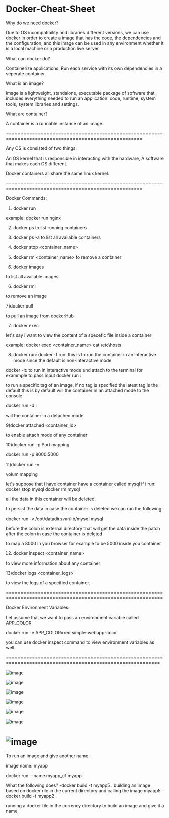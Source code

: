 # Docker-Cheat-Sheet


Why do we need docker?

Due to OS incompatibility and libraries different versions, we can use docker in order to create a image that has the code, the dependencies and the configuration, and this image can be used in any environment whether it is a local machine or a production live server.

What can docker do?

Containerize applications.
Run each service with its own dependencies in a seperate container.

What is an image?

image is a lightweight, standalone, executable package of software that includes everything needed to run an application: code, runtime, system tools, system libraries and settings.

What are container?

A container is a runnable instance of an image.

=====================================================================================================

Any OS is consisted of two things:

An OS kernel that is responsible in interacting with the hardware,
A software that makes each OS different.

Docker containers all share the same linux kernel.

=====================================================================================================

Docker Commands:

1) docker run 

example: docker run nginx

2) docker ps
to list running containers

3) docker ps -a 
to list all available containers

4) docker stop <container_name>

5) docker rm <container_name>
  to remove a container
  
6) docker images

to list all available images

6) docker rmi <image>
  
  to remove an image
  
7)docker pull <image>
  
to pull an image from dockerHub
  
7) docker exec  
  
let's say i want to view the content of a specefic file inside a container 
  
example: docker exec <container_name> cat \etc\hosts
  
8) docker run:
  docker -t run:
  this is to run the container in an interactive mode since the default is non-interactive mode.
  
  docker -it:
  to run in interactive mode and attach to the terminal for exammple to pass input
  docker run <image>:<tag>
  
  to run a specific tag of an image, if no tag is specified the latest tag is the default
  this is by default will the container in an attached mode to the console
  
 docker run -d :
  
  will the container in a detached mode
  
9)docker attached <container_id>
  
to enable attach mode of any container

10)docker run -p
Port mapping
  
  docker run -p 8000:5000
  
11)docker run -v
  
volum mapping
  
let's suppose that i have container have a container called mysql
if i run:
  docker stop mysql
  docker rm mysql
  
  all the data in this container will be deleted.
  
  to persist the data in case the container is deleted we can run the following:
  
  docker run -v /opt/datadir:/var/lib/mysql mysql
  
  before the colon is external directory that will get the data inside the patch after the colon in case the container is deleted
  
  to map a 8000 in you browser for example to be 5000 inside you container

  12) docker inspect <container_name>
  
  to view more information about any container
  
  13)docker logs <container_logs>

  to view the logs of a specified container.
  
  
  ============================================================================================================
  
  Docker Environment Variables:
  
  Let assume that we want to pass an environment variable called APP_COLOR
  
  docker run -e APP_COLOR=red simple-webapp-color
  
  you can use docker inspect command to view environment variables as well.
  
  ===========================================================================================================
  
  ![image](https://user-images.githubusercontent.com/52213112/206317344-9b0d1398-b0e4-45ed-bb68-49c6f3cee33b.png)
  
  ![image](https://user-images.githubusercontent.com/52213112/206317401-f8edc2eb-c4e7-4c60-9ddf-1d5e57e76d27.png)
  
![image](https://user-images.githubusercontent.com/52213112/206317534-2158851b-e486-4ecd-aef5-b3fbcccc28f0.png)

![image](https://user-images.githubusercontent.com/52213112/206317733-5dd70a62-5a83-456f-b6e0-6f5ffcb22525.png)

![image](https://user-images.githubusercontent.com/52213112/206317942-f7e808f2-8bc5-42f3-9b8f-83bd7e2b61e1.png)

![image](https://user-images.githubusercontent.com/52213112/206318179-90f8a36b-b1d7-4bb1-aebd-86f51d0142f9.png)
  
  ![image](https://user-images.githubusercontent.com/52213112/206655256-f42d71ab-582b-4889-8ed4-890863f92faf.png)
===============================================================================================================
  
  To run an image and give another name:
  
  image name: myapp
  
  docker run --name myapp_c1 myapp

What the following does?
  -docker build -t myapp5 .
  building an image based on docker rile in the current directory and calling the image myapp5
  -docker build -t myapp2 .
  
  running a docker file in the currency directory to build an image and give it a name



